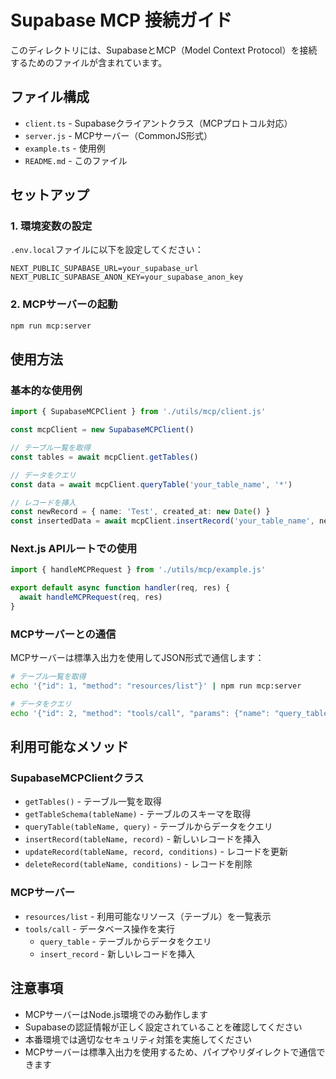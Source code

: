 # Supabase MCP 接続ガイド

このディレクトリには、SupabaseとMCP（Model Context Protocol）を接続するためのファイルが含まれています。

## ファイル構成

- `client.ts` - Supabaseクライアントクラス（MCPプロトコル対応）
- `server.js` - MCPサーバー（CommonJS形式）
- `example.ts` - 使用例
- `README.md` - このファイル

## セットアップ

### 1. 環境変数の設定

`.env.local`ファイルに以下を設定してください：

```
NEXT_PUBLIC_SUPABASE_URL=your_supabase_url
NEXT_PUBLIC_SUPABASE_ANON_KEY=your_supabase_anon_key
```

### 2. MCPサーバーの起動

```bash
npm run mcp:server
```

## 使用方法

### 基本的な使用例

```typescript
import { SupabaseMCPClient } from './utils/mcp/client.js'

const mcpClient = new SupabaseMCPClient()

// テーブル一覧を取得
const tables = await mcpClient.getTables()

// データをクエリ
const data = await mcpClient.queryTable('your_table_name', '*')

// レコードを挿入
const newRecord = { name: 'Test', created_at: new Date() }
const insertedData = await mcpClient.insertRecord('your_table_name', newRecord)
```

### Next.js APIルートでの使用

```typescript
import { handleMCPRequest } from './utils/mcp/example.js'

export default async function handler(req, res) {
  await handleMCPRequest(req, res)
}
```

### MCPサーバーとの通信

MCPサーバーは標準入出力を使用してJSON形式で通信します：

```bash
# テーブル一覧を取得
echo '{"id": 1, "method": "resources/list"}' | npm run mcp:server

# データをクエリ
echo '{"id": 2, "method": "tools/call", "params": {"name": "query_table", "arguments": {"tableName": "users", "query": "*"}}}' | npm run mcp:server
```

## 利用可能なメソッド

### SupabaseMCPClientクラス
- `getTables()` - テーブル一覧を取得
- `getTableSchema(tableName)` - テーブルのスキーマを取得
- `queryTable(tableName, query)` - テーブルからデータをクエリ
- `insertRecord(tableName, record)` - 新しいレコードを挿入
- `updateRecord(tableName, record, conditions)` - レコードを更新
- `deleteRecord(tableName, conditions)` - レコードを削除

### MCPサーバー
- `resources/list` - 利用可能なリソース（テーブル）を一覧表示
- `tools/call` - データベース操作を実行
  - `query_table` - テーブルからデータをクエリ
  - `insert_record` - 新しいレコードを挿入

## 注意事項

- MCPサーバーはNode.js環境でのみ動作します
- Supabaseの認証情報が正しく設定されていることを確認してください
- 本番環境では適切なセキュリティ対策を実施してください
- MCPサーバーは標準入出力を使用するため、パイプやリダイレクトで通信できます 